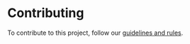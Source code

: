 # Contributing

To contribute to this project, follow our [guidelines and rules](./docs/contributing/02-contributing.md).
